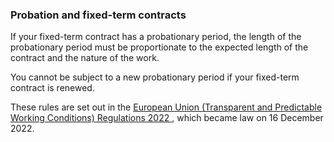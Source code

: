 ###  Probation and fixed-term contracts

If your fixed-term contract has a probationary period, the length of the
probationary period must be proportionate to the expected length of the
contract and the nature of the work.

You cannot be subject to a new probationary period if your fixed-term contract
is renewed.

These rules are set out in the [ European Union (Transparent and Predictable
Working Conditions) Regulations 2022
](https://www.irishstatutebook.ie/eli/2022/si/686/made/en/print) , which
became law on 16 December 2022.
